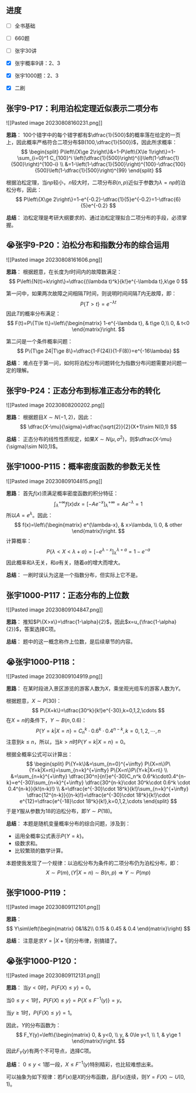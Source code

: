 
## 进度

- [ ] 全书基础
- [ ] 660题
- [ ] 张宇30讲
- [x] 张宇概率9讲：2、3
- [x] 张宇1000题：2、3

- [x] 二刷

## 张宇9-P17：利用泊松定理近似表示二项分布

![[Pasted image 20230808160231.png]]

**思路**：
100个错字中的每个错字都有$\dfrac{1}{500}$的概率落在给定的一页上，因此概率严格符合二项分布$B(100,\dfrac{1}{500})$，因此所求概率：
$$
\begin{split}
P\left\{X\ge 2\right\}&=1-P\left\{X\le 1\right\}=1-\sum_{i=0}^1 C_{100}^i \left(\dfrac{1}{500}\right)^{i}\left(1-\dfrac{1}{500}\right)^{100-i} \\
&=1-\left(1-\dfrac{1}{500}\right)^{100}-\dfrac{100}{500}\left(1-\dfrac{1}{500}\right)^{99}
\end{split}
$$

根据泊松定理，当$np$较小，$n$较大时，二项分布$B(n,p)$近似于参数为$\lambda=np$的泊松分布，因此：
$$
P\left\{X\ge 2\right\}=1-e^{-0.2}-\dfrac{1}{5}e^{-0.2}=1-\dfrac{6}{5}e^{-0.2}
$$

**总结**：
泊松定理是考研大纲要求的、通过泊松定理拟合二项分布的手段，必须掌握。

## 😭张宇9-P20：泊松分布和指数分布的综合运用

![[Pasted image 20230808161606.png]]

**思路**：
根据题意，在长度为$t$时间内的故障数满足：
$$
P\left\{N(t)=k\right\}=\dfrac{(\lambda t)^k}{k!}e^{-\lambda t},k\ge 0
$$

第一问中，如果两次故障之间相隔$T$时间，则说明时间间隔$T$内无故障，即：
$$
P\{T>t\}=e^{-\lambda t}
$$
因此$T$的概率分布满足：
$$
F(t)=P\{T\le t\}=\left\{\begin{matrix}
1-e^{-\lambda t}, & t\ge 0,\\
0, & t<0
\end{matrix}\right.
$$

第二问是一个条件概率问题：
$$
P\{T\ge 24|T\ge 8\}=\dfrac{1-F(24)}{1-F(8)}=e^{-16\lambda}
$$

**总结**：
难点在于第一问，如何将泊松分布问题转化为指数分布问题需要对问题一定的理解。

## 张宇9-P24：正态分布到标准正态分布的转化

![[Pasted image 20230808200202.png]]

**思路**：
根据题目$X\sim N(-1,2)$，因此：
$$
\dfrac{X-\mu}{\sigma}=\dfrac{\sqrt{2}}{2}(X+1)\sim N(0,1)
$$

**总结**：
正态分布的线性性质规定，如果$X\sim N(\mu,\sigma^2)$，则$\dfrac{X-\mu}{\sigma}\sim N(0,1)$。

## 张宇1000-P115：概率密度函数的参数无关性

![[Pasted image 20230809104815.png]]

**思路**：
首先$f(x)$须满足概率密度函数的积分特征：
$$
\int_\lambda^{+\infty} f(x)dx=\left[-Ae^{-x}\right]_{\lambda}^{+\infty}=Ae^{-\lambda} =1
$$
所以$A=e^{\lambda}$。因此：
$$
f(x)=\left\{\begin{matrix}
e^{\lambda-x}, & x>\lambda, \\
0, & other
\end{matrix}\right.
$$
计算概率：
$$
P\{\lambda<X<\lambda+a\}=\left[-e^{\lambda-x}\right]_{\lambda}^{\lambda+a}=1-e^{-a}
$$
因此概率和$\lambda$无关，和$a$有关，随着$a$的增大而增大。

**总结**：
一刷时误认为这是一个指数分布，但实际上它不是。

## 张宇1000-P117：正态分布的上位数

![[Pasted image 20230809104847.png]]

**思路**：
推知$P\{X>x\}=\dfrac{1-\alpha}{2}$，因此$x=u_{\frac{1-\alpha}{2}}$，答案选择C项。

**总结**：
题中的这一概念称作上位数，是后续章节的内容。
## 😭张宇1000-P118：

![[Pasted image 20230809104919.png]]

**思路**：
在某时段进入景区游览的游客人数为$X$，乘坐观光缆车的游客人数为$Y$。

根据题意，$X\sim P(30)$：
$$
P\{X=k\}=\dfrac{30^k}{k!}e^{-30},k=0,1,2,\cdots
$$
在$X=n$的条件下，$Y\sim B(n,0.6)$：
$$
P\{Y=k|X=n\}=C_n^k\cdot 0.6^k\cdot0.4^{n-k},k=0,1,2,\cdots,n
$$
注意到$k\le n$，所以，当$k>n$时$P\{Y=k|X=n\}=0$。

根据全概率公式可以计算出：
$$
\begin{split}
P\{Y=k\}&=\sum_{n=0}^{+\infty} P\{X=n\}P\{Y=k|X=n\}=\sum_{n=k}^{+\infty} P\{X=n\}P\{Y=k|X=n\} \\
&=\sum_{n=k}^{+\infty} \dfrac{30^n}{n!}e^{-30}C_n^k 0.6^k\cdot0.4^{n-k}=e^{-30}\sum_{n=k}^{+\infty} \dfrac{30^{n-k}\cdot 30^k\cdot 0.6^k \cdot 0.4^{n-k}}{k!(n-k)!} \\
&=\dfrac{e^{-30}\cdot 18^k}{k!}\sum_{n=k}^{+\infty} \dfrac{12^{n-k}}{(n-k)!}=\dfrac{e^{-30}\cdot 18^k}{k!}\cdot e^{12}=\dfrac{e^{-18}\cdot 18^k}{k!},k=0,1,2,\cdots
\end{split}
$$
于是$Y$服从参数为$18$的泊松分布，即$Y\sim P(18)$。

**总结**：
本题是随机变量概率分布的综合问题，涉及到：
- 运用全概率公式表示$P\{Y=k\}$。
- 级数求和。
- 比较繁琐的数学计算。

本题使我发现了一个规律：以泊松分布为条件的二项分布仍为泊松分布，即：
$$
X\sim P(m),(Y|X=n)\sim B(n,p)\Rightarrow Y\sim P(mp)
$$

## 张宇1000-P119：

![[Pasted image 20230809112101.png]]

**思路**：
$$
Y\sim\left(\begin{matrix}
0&1&2\\
0.15 & 0.45 & 0.4
\end{matrix}\right)
$$

**总结**：
注意是求$Y=|X+1|$的分布律，别搞错了。

## 😭张宇1000-P120：

![[Pasted image 20230809112131.png]]

**思路**：
当$y<0$时，$P\{F(X)\le y\}=0$。

当$0\le y<1$时，$P\{F(X)\le y\}=P\{X\le F^{-1}(y)\}=y$。

当$y\ge 1$时，$P\{F(X)\le y\}=1$。

因此，$Y$的分布函数为：
$$
F_Y(y)=\left\{\begin{matrix}
0, & y<0, \\
y, & 0\le y<1, \\
1, & y\ge 1
\end{matrix}\right.
$$
因此$F_Y(y)$有两个不可导点，选择C项。

**总结**：
$0\le y<1$那一段，$X\le F^{-1}(y)$特别精彩，也比较难想出来。

可以抽象为如下规律：若$F(x)$是$X$的分布函数，且$F(x)$连续，则$Y=F(X)\sim U(0,1)$。